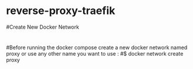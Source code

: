 # reverse-proxy-traefik
#Create New Docker Network
#
#Before running the docker compose create a new docker network named proxy or use any other name you want to use :
#$ docker network create proxy
